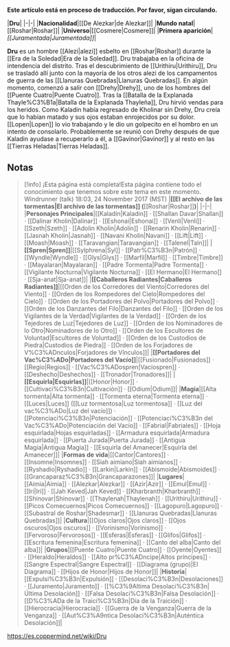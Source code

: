 **Este artículo está en proceso de traducción. Por favor, sigan circulando.**


|**Dru**|
|-|-|
|**Nacionalidad**|[[De Alezkar\|de Alezkar]]|
|**Mundo natal**|[[Roshar\|Roshar]]|
|**Universo**|[[Cosmere\|Cosmere]]|
|**Primera aparición**|*[[Juramentada\|Juramentada]]*|

**Dru** es un hombre [[Alezi\|alezi]] esbelto en [[Roshar\|Roshar]] durante la [[Era de la Soledad\|Era de la Soledad]].
Dru trabajaba en la oficina de intendencia del distrito. Tras el descubrimiento de [[Urithiru\|Urithiru]], Dru se trasladó allí junto con la mayoría de los otros alezi de los campamentos de guerra de las [[Llanuras Quebradas\|Llanuras Quebradas]]. En algún momento, comenzó a salir con [[Drehy\|Drehy]], uno de los hombres del [[Puente Cuatro\|Puente Cuatro]].
Tras la [[Batalla de la Explanada Thayle%C3%B1a\|Batalla de la Explanada Thayleña]], Dru hirvió vendas para los heridos. Como Kaladin había regresado de Kholinar sin Drehy, Dru creía que lo habían matado y sus ojos estaban enrojecidos por su dolor. [[Lopen\|Lopen]] lo vio trabajando y le dio un golpecito en el hombro en un intento de consolarlo. Probablemente se reunió con Drehy después de que Kaladin ayudase a recuperarlo a él, a [[Gavinor\|Gavinor]] y al resto en las [[Tierras Heladas\|Tierras Heladas]].

## Notas

> [!info] ¡Esta página está completa!Esta página contiene todo el conocimiento que tenemos sobre este tema en este momento.
Windrunner (talk) 18:03, 24 November 2017 (MST)
|**[[El archivo de las tormentas\|El archivo de las tormentas]] (**[[Roshar\|Roshar]]**)**|
|-|-|
|**Personajes Principales**|[[Kaladin\|Kaladin]] · [[Shallan Davar\|Shallan]] · [[Dalinar Kholin\|Dalinar]] · [[Eshonai\|Eshonai]] · [[Venli\|Venli]] · [[Szeth\|Szeth]] · [[Adolin Kholin\|Adolin]] · [[Renarin Kholin\|Renarin]] · [[Jasnah Kholin\|Jasnah]] · [[Navani Kholin\|Navani]] · [[Lift\|Lift]] · [[Moash\|Moash]] · [[Taravangian\|Taravangian]] · [[Talenel\|Taln]]|
|**[[Spren\|Spren]]**|[[Sylphrena\|Syl]] · [[Patr%C3%B3n\|Patrón]] · [[Wyndle\|Wyndle]] · [[Glys\|Glys]] · [[Marfil\|Marfil]] · [[Timbre\|Timbre]] · [[Mayalaran\|Mayalaran]] · [[Padre Tormenta\|Padre Tormenta]] · [[Vigilante Nocturna\|Vigilante Nocturna]] · [[El Hermano\|El Hermano]] · [[Sja-anat\|Sja-anat]]|
|**[[Caballeros Radiantes\|Caballeros Radiantes]]**|[[Orden de los Corredores del Viento\|Corredores del Viento]] · [[Orden de los Rompedores del Cielo\|Rompedores del Cielo]] · [[Orden de los Portadores del Polvo\|Portadores del Polvo]] · [[Orden de los Danzantes del Filo\|Danzantes del Filo]] · [[Orden de los Vigilantes de la Verdad\|Vigilantes de la Verdad]] · [[Orden de los Tejedores de Luz\|Tejedores de Luz]] · [[Orden de los Nominadores de lo Otro\|Nominadores de lo Otro]] · [[Orden de los Escultores de Voluntad\|Escultores de Voluntad]] · [[Orden de los Custodios de Piedra\|Custodios de Piedra]] · [[Orden de los Forjadores de V%C3%ADnculos\|Forjadores de Vínculos]]|
|**[[Portadores del Vac%C3%ADo\|Portadores del Vacío]]**|[[Fusionado\|Fusionados]] · [[Regio\|Regios]] · [[Vac%C3%ADospren\|Vacíospren]] · [[Deshecho\|Deshechos]] · [[Tronador\|Tronadores]]|
|**[[Esquirla\|Esquirlas]]**|[[Honor\|Honor]] · [[Cultivaci%C3%B3n\|Cultivación]] · [[Odium\|Odium]]|
|**Magia**|[[Alta tormenta\|Alta tormenta]] · [[Tormenta eterna\|Tormenta eterna]] · [[Luces\|Luces]] ([[Luz tormentosa\|Luz tormentosa]] · [[Luz del vac%C3%ADo\|Luz del vacío]]) · [[Potenciaci%C3%B3n\|Potenciación]] · [[Potenciaci%C3%B3n del Vac%C3%ADo\|Potenciación del Vacío]] · [[Fabrial\|Fabriales]] · [[Hoja esquirlada\|Hojas esquirladas]] · [[Armadura esquirlada\|Armadura esquirlada]] · [[Puerta Jurada\|Puerta Jurada]] · [[Antigua Magia\|Antigua Magia]] · [[Esquirla del Amanecer\|Esquirla del Amanecer]]|
|**Formas de vida**|[[Cantor\|Cantores]] · [[Insomne\|Insomnes]] · [[Siah aimiano\|Siah aimianos]] · [[Ryshadio\|Ryshadio]] · [[Larkin\|Larkin]] · [[Abismoide\|Abismoides]] · [[Grancaparaz%C3%B3n\|Grancaparazones]]|
|**Lugares**|[[Aimia\|Aimia]] · [[Alezkar\|Alezkar]] · [[Azir\|Azir]] · [[Emul\|Emul]] · [[Iri\|Iri]] · [[Jah Keved\|Jah Keved]] · [[Kharbranth\|Kharbranth]] · [[Shinovar\|Shinovar]] · [[Thaylenah\|Thaylenah]] · [[Urithiru\|Urithiru]] · [[Picos Comecuernos\|Picos Comecuernos]] · [[Lagopuro\|Lagopuro]] · [[Subastral de Roshar\|Shadesmar]] · [[Llanuras Quebradas\|Llanuras Quebradas]]|
|**Cultura**|[[Ojos claros\|Ojos claros]] · [[Ojos oscuros\|Ojos oscuros]] · [[Vorinismo\|Vorinismo]] · [[Fervoroso\|Fervorosos]] · [[Esferas\|Esferas]] · [[Glifos\|Glifos]] · [[Escritura femenina\|Escritura femenina]] · [[Canto del alba\|Canto del alba]]|
|**Grupos**|[[Puente Cuatro\|Puente Cuatro]] · [[Oyente\|Oyentes]] · [[Heraldo\|Heraldos]] · [[Alto pr%C3%ADncipe\|Altos príncipes]] · [[Sangre Espectral\|Sangre Espectral]] · [[Diagrama (grupo)\|El Diagrama]] · [[Hijos de Honor\|Hijos de Honor]]|
|**Historia**|[[Expulsi%C3%B3n\|Expulsión]] · [[Desolaci%C3%B3n\|Desolaciones]] · [[Juramento\|Juramento]] · [[%C3%9Altima Desolaci%C3%B3n\|Última Desolación]] · [[Falsa Desolaci%C3%B3n\|Falsa Desolación]] · [[D%C3%ADa de la Traici%C3%B3n\|Día de la Traición]] · [[Hierocracia\|Hierocracia]] · [[Guerra de la Venganza\|Guerra de la Venganza]] · [[Aut%C3%A9ntica Desolaci%C3%B3n\|Auténtica Desolación]]|



https://es.coppermind.net/wiki/Dru